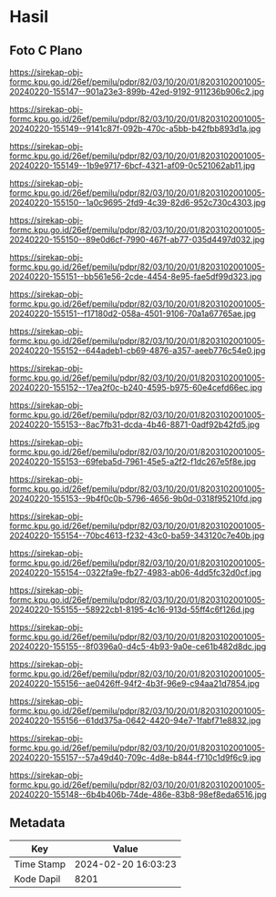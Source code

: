 # Hasil

## Foto C Plano

https://sirekap-obj-formc.kpu.go.id/26ef/pemilu/pdpr/82/03/10/20/01/8203102001005-20240220-155147--901a23e3-899b-42ed-9192-911236b906c2.jpg

https://sirekap-obj-formc.kpu.go.id/26ef/pemilu/pdpr/82/03/10/20/01/8203102001005-20240220-155149--9141c87f-092b-470c-a5bb-b42fbb893d1a.jpg

https://sirekap-obj-formc.kpu.go.id/26ef/pemilu/pdpr/82/03/10/20/01/8203102001005-20240220-155149--1b9e9717-6bcf-4321-af09-0c521062ab11.jpg

https://sirekap-obj-formc.kpu.go.id/26ef/pemilu/pdpr/82/03/10/20/01/8203102001005-20240220-155150--1a0c9695-2fd9-4c39-82d6-952c730c4303.jpg

https://sirekap-obj-formc.kpu.go.id/26ef/pemilu/pdpr/82/03/10/20/01/8203102001005-20240220-155150--89e0d6cf-7990-467f-ab77-035d4497d032.jpg

https://sirekap-obj-formc.kpu.go.id/26ef/pemilu/pdpr/82/03/10/20/01/8203102001005-20240220-155151--bb561e56-2cde-4454-8e95-fae5df99d323.jpg

https://sirekap-obj-formc.kpu.go.id/26ef/pemilu/pdpr/82/03/10/20/01/8203102001005-20240220-155151--f17180d2-058a-4501-9106-70a1a67765ae.jpg

https://sirekap-obj-formc.kpu.go.id/26ef/pemilu/pdpr/82/03/10/20/01/8203102001005-20240220-155152--644adeb1-cb69-4876-a357-aeeb776c54e0.jpg

https://sirekap-obj-formc.kpu.go.id/26ef/pemilu/pdpr/82/03/10/20/01/8203102001005-20240220-155152--17ea2f0c-b240-4595-b975-60e4cefd66ec.jpg

https://sirekap-obj-formc.kpu.go.id/26ef/pemilu/pdpr/82/03/10/20/01/8203102001005-20240220-155153--8ac7fb31-dcda-4b46-8871-0adf92b42fd5.jpg

https://sirekap-obj-formc.kpu.go.id/26ef/pemilu/pdpr/82/03/10/20/01/8203102001005-20240220-155153--69feba5d-7961-45e5-a2f2-f1dc267e5f8e.jpg

https://sirekap-obj-formc.kpu.go.id/26ef/pemilu/pdpr/82/03/10/20/01/8203102001005-20240220-155153--9b4f0c0b-5796-4656-9b0d-0318f95210fd.jpg

https://sirekap-obj-formc.kpu.go.id/26ef/pemilu/pdpr/82/03/10/20/01/8203102001005-20240220-155154--70bc4613-f232-43c0-ba59-343120c7e40b.jpg

https://sirekap-obj-formc.kpu.go.id/26ef/pemilu/pdpr/82/03/10/20/01/8203102001005-20240220-155154--0322fa9e-fb27-4983-ab06-4dd5fc32d0cf.jpg

https://sirekap-obj-formc.kpu.go.id/26ef/pemilu/pdpr/82/03/10/20/01/8203102001005-20240220-155155--58922cb1-8195-4c16-913d-55ff4c6f126d.jpg

https://sirekap-obj-formc.kpu.go.id/26ef/pemilu/pdpr/82/03/10/20/01/8203102001005-20240220-155155--8f0396a0-d4c5-4b93-9a0e-ce61b482d8dc.jpg

https://sirekap-obj-formc.kpu.go.id/26ef/pemilu/pdpr/82/03/10/20/01/8203102001005-20240220-155156--ae0426ff-94f2-4b3f-96e9-c94aa21d7854.jpg

https://sirekap-obj-formc.kpu.go.id/26ef/pemilu/pdpr/82/03/10/20/01/8203102001005-20240220-155156--61dd375a-0642-4420-94e7-1fabf71e8832.jpg

https://sirekap-obj-formc.kpu.go.id/26ef/pemilu/pdpr/82/03/10/20/01/8203102001005-20240220-155157--57a49d40-709c-4d8e-b844-f710c1d9f6c9.jpg

https://sirekap-obj-formc.kpu.go.id/26ef/pemilu/pdpr/82/03/10/20/01/8203102001005-20240220-155148--6b4b406b-74de-486e-83b8-98ef8eda6516.jpg


## Metadata

| Key        | Value               |
| ---------- | ------------------- |
| Time Stamp | 2024-02-20 16:03:23 |
| Kode Dapil | 8201                |



